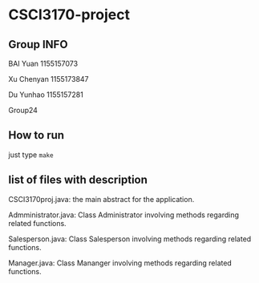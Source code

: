 # CSCI3170-project
## Group INFO
BAI Yuan	1155157073	

Xu Chenyan	1155173847	

Du Yunhao	1155157281	

Group24

## How to run
just type ```make```

## list of files with description
CSCI3170proj.java: the main abstract for the application.

Admministrator.java: Class Administrator involving methods regarding related functions.

Salesperson.java: Class Salesperson involving methods regarding related functions. 

Manager.java: Class Mananger involving methods regarding related functions.

